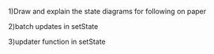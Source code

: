 1)Draw and explain the state diagrams for following on paper

2)batch updates in setState

3)updater function in setState
